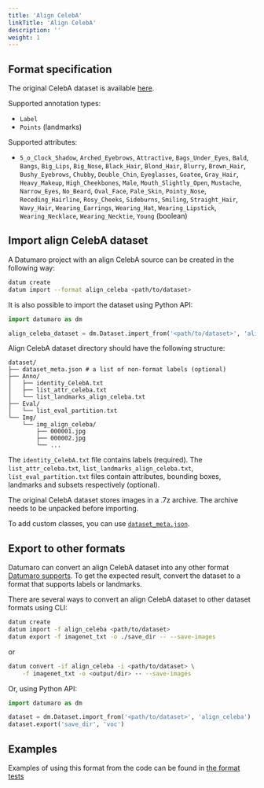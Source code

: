 ```yaml
---
title: 'Align CelebA'
linkTitle: 'Align CelebA'
description: ''
weight: 1
---
```


## Format specification

The original CelebA dataset is available
[here](https://mmlab.ie.cuhk.edu.hk/projects/CelebA.html).

Supported annotation types:
- `Label`
- `Points` (landmarks)

Supported attributes:
- `5_o_Clock_Shadow`, `Arched_Eyebrows`, `Attractive`,
  `Bags_Under_Eyes`, `Bald`, `Bangs`, `Big_Lips`, `Big_Nose`, `Black_Hair`,
  `Blond_Hair`, `Blurry`, `Brown_Hair`, `Bushy_Eyebrows`, `Chubby`,
  `Double_Chin`, `Eyeglasses`, `Goatee`, `Gray_Hair`, `Heavy_Makeup`,
  `High_Cheekbones`, `Male`, `Mouth_Slightly_Open`, `Mustache`, `Narrow_Eyes`,
  `No_Beard`, `Oval_Face`, `Pale_Skin`, `Pointy_Nose`, `Receding_Hairline`,
  `Rosy_Cheeks`, `Sideburns`, `Smiling`, `Straight_Hair`, `Wavy_Hair`,
  `Wearing_Earrings`, `Wearing_Hat`, `Wearing_Lipstick`, `Wearing_Necklace`,
  `Wearing_Necktie`, `Young` (boolean)

## Import align CelebA dataset

A Datumaro project with an align CelebA source can be created
in the following way:

```bash
datum create
datum import --format align_celeba <path/to/dataset>
```

It is also possible to import the dataset using Python API:

```python
import datumaro as dm

align_celeba_dataset = dm.Dataset.import_from('<path/to/dataset>', 'align_celeba')
```

Align CelebA dataset directory should have the following structure:

<!--lint disable fenced-code-flag-->
```
dataset/
├── dataset_meta.json # a list of non-format labels (optional)
├── Anno/
│   ├── identity_CelebA.txt
│   ├── list_attr_celeba.txt
│   └── list_landmarks_align_celeba.txt
├── Eval/
│   └── list_eval_partition.txt
└── Img/
    └── img_align_celeba/
        ├── 000001.jpg
        ├── 000002.jpg
        └── ...
```

The `identity_CelebA.txt` file contains labels (required).
The `list_attr_celeba.txt`, `list_landmarks_align_celeba.txt`,
`list_eval_partition.txt` files contain attributes, bounding boxes,
landmarks and subsets respectively (optional).

The original CelebA dataset stores images in a .7z archive. The archive
needs to be unpacked before importing.

To add custom classes, you can use [`dataset_meta.json`](/docs/user-manual/supported_formats/#dataset-meta-file).

## Export to other formats

Datumaro can convert an align CelebA dataset into any other format [Datumaro supports](/docs/user-manual/supported_formats/).
To get the expected result, convert the dataset to a format
that supports labels or landmarks.

There are several ways to convert an align CelebA dataset to other dataset
formats using CLI:

```bash
datum create
datum import -f align_celeba <path/to/dataset>
datum export -f imagenet_txt -o ./save_dir -- --save-images
```
or
``` bash
datum convert -if align_celeba -i <path/to/dataset> \
    -f imagenet_txt -o <output/dir> -- --save-images
```

Or, using Python API:

```python
import datumaro as dm

dataset = dm.Dataset.import_from('<path/to/dataset>', 'align_celeba')
dataset.export('save_dir', 'voc')
```

## Examples

Examples of using this format from the code can be found in
[the format tests](https://github.com/openvinotoolkit/datumaro/blob/develop/tests/test_align_celeba_format.py)
